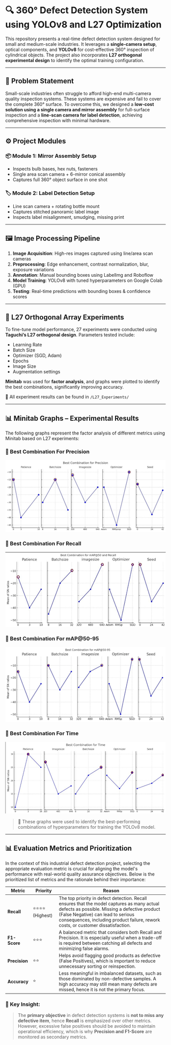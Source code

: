 # 🔍 360° Defect Detection System using YOLOv8 and L27 Optimization

This repository presents a real-time defect detection system designed for small and medium-scale industries. It leverages a **single-camera setup**, optical components, and **YOLOv8** for cost-effective 360° inspection of cylindrical objects. The project also incorporates **L27 orthogonal experimental design** to identify the optimal training configuration.

---

## 🚩 Problem Statement

Small-scale industries often struggle to afford high-end multi-camera quality inspection systems. These systems are expensive and fail to cover the complete 360° surface. To overcome this, we designed a **low-cost solution using a single camera and mirror assembly** for full-surface inspection and a **line-scan camera for label detection**, achieving comprehensive inspection with minimal hardware.

---

## ⚙️ Project Modules

### 📦 Module 1: Mirror Assembly Setup
- Inspects bulb bases, hex nuts, fasteners
- Single area scan camera + 6-mirror conical assembly
- Captures full 360° object surface in one shot

### 🏷️ Module 2: Label Detection Setup
- Line scan camera + rotating bottle mount
- Captures stitched panoramic label image
- Inspects label misalignment, smudging, missing print

---

## 🖼️ Image Processing Pipeline

1. **Image Acquisition**: High-res images captured using line/area scan cameras
2. **Preprocessing**: Edge enhancement, contrast normalization, blur, exposure variations
3. **Annotation**: Manual bounding boxes using LabelImg and Roboflow
4. **Model Training**: YOLOv8 with tuned hyperparameters on Google Colab (GPU)
5. **Testing**: Real-time predictions with bounding boxes & confidence scores

---

## 🧪 L27 Orthogonal Array Experiments

To fine-tune model performance, 27 experiments were conducted using **Taguchi’s L27 orthogonal design**. Parameters tested include:

- Learning Rate
- Batch Size
- Optimizer (SGD, Adam)
- Epochs
- Image Size
- Augmentation settings

**Minitab** was used for **factor analysis**, and graphs were plotted to identify the best combinations, significantly improving accuracy.

📁 All experiment results can be found in `/L27_Experiments/`

---

## 📊 Minitab Graphs – Experimental Results

The following graphs represent the factor analysis of different metrics using Minitab based on L27 experiments:

### 🔹 Best Combination For Precision
![Precision Graph](https://github.com/Suryansh579/Image-Processing-Project/blob/main/precision.jpg?raw=true)


### 🔹 Best Combination For Recall
![mAP@50 and Recall Graph](https://github.com/Suryansh579/Image-Processing-Project/blob/main/map50andrecall.jpg?raw=true)

### 🔹 Best Combination For mAP@50-95
![mAP50–95 Graph](https://github.com/Suryansh579/Image-Processing-Project/blob/main/map50-95.jpg?raw=true)


### 🔹 Best Combination For Time
![Computation Time](https://github.com/Suryansh579/Image-Processing-Project/blob/main/time.jpg?raw=true)

> 📌 These graphs were used to identify the best-performing combinations of hyperparameters for training the YOLOv8 model.


---

## 📊 Evaluation Metrics and Prioritization

In the context of this industrial defect detection project, selecting the appropriate evaluation metric is crucial for aligning the model's performance with real-world quality assurance objectives. Below is the prioritized list of metrics and the rationale behind their importance:

| **Metric**      | **Priority**     | **Reason** |
|------------------|------------------|------------|
| **Recall**       | ⭐⭐⭐⭐ (Highest)   | The top priority in defect detection. Recall ensures that the model captures as many actual defects as possible. Missing a defective product (False Negative) can lead to serious consequences, including product failure, rework costs, or customer dissatisfaction. |
| **F1-Score**     | ⭐⭐⭐             | A balanced metric that considers both Recall and Precision. It is especially useful when a trade-off is required between catching all defects and minimizing false alarms. |
| **Precision**    | ⭐⭐              | Helps avoid flagging good products as defective (False Positives), which is important to reduce unnecessary sorting or reinspection. |
| **Accuracy**     | ⭐               | Less meaningful in imbalanced datasets, such as those dominated by non-defective samples. A high accuracy may still mean many defects are missed, hence it is not the primary focus. |

### 🎯 Key Insight:
> The **primary objective** in defect detection systems is **not to miss any defective item**, hence **Recall** is emphasized over other metrics. However, excessive false positives should be avoided to maintain operational efficiency, which is why **Precision and F1-Score** are monitored as secondary metrics.


